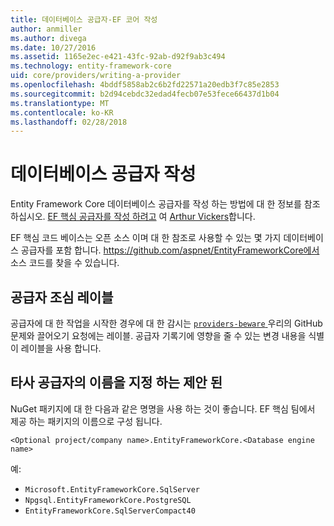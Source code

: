 ```yaml
---
title: 데이터베이스 공급자-EF 코어 작성
author: anmiller
ms.author: divega
ms.date: 10/27/2016
ms.assetid: 1165e2ec-e421-43fc-92ab-d92f9ab3c494
ms.technology: entity-framework-core
uid: core/providers/writing-a-provider
ms.openlocfilehash: 4bddf5858ab2c6b2fd22571a20edb3f7c85e2853
ms.sourcegitcommit: b2d94cebdc32edad4fecb07e53fece66437d1b04
ms.translationtype: MT
ms.contentlocale: ko-KR
ms.lasthandoff: 02/28/2018
---
```

# <a name="writing-a-database-provider"></a>데이터베이스 공급자 작성

Entity Framework Core 데이터베이스 공급자를 작성 하는 방법에 대 한 정보를 참조 하십시오. [EF 핵심 공급자를 작성 하려고](https://blog.oneunicorn.com/2016/11/11/so-you-want-to-write-an-ef-core-provider/) 여 [Arthur Vickers](https://github.com/ajcvickers)합니다.

EF 핵심 코드 베이스는 오픈 소스 이며 대 한 참조로 사용할 수 있는 몇 가지 데이터베이스 공급자를 포함 합니다. https://github.com/aspnet/EntityFrameworkCore에서 소스 코드를 찾을 수 있습니다.

## <a name="the-providers-beware-label"></a>공급자 조심 레이블

공급자에 대 한 작업을 시작한 경우에 대 한 감시는 [ `providers-beware` ](https://github.com/aspnet/EntityFrameworkCore/labels/providers-beware) 우리의 GitHub 문제와 끌어오기 요청에는 레이블. 공급자 기록기에 영향을 줄 수 있는 변경 내용을 식별이 레이블을 사용 합니다.

## <a name="suggested-naming-of-third-party-providers"></a>타사 공급자의 이름을 지정 하는 제안 된

NuGet 패키지에 대 한 다음과 같은 명명을 사용 하는 것이 좋습니다. EF 핵심 팀에서 제공 하는 패키지의 이름으로 구성 됩니다.

`<Optional project/company name>.EntityFrameworkCore.<Database engine name>`

예:
* `Microsoft.EntityFrameworkCore.SqlServer`
* `Npgsql.EntityFrameworkCore.PostgreSQL`
* `EntityFrameworkCore.SqlServerCompact40`
